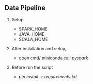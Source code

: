 ## Data Pipeline
1. Setup
   - SPARK_HOME
   - JAVA_HOME
   - SCALA_HOME

2. After installation and setup,
   - open cmd/ miniconda call *pyspark*

3. Before run the script
   - *pip install -r requirements.txt*